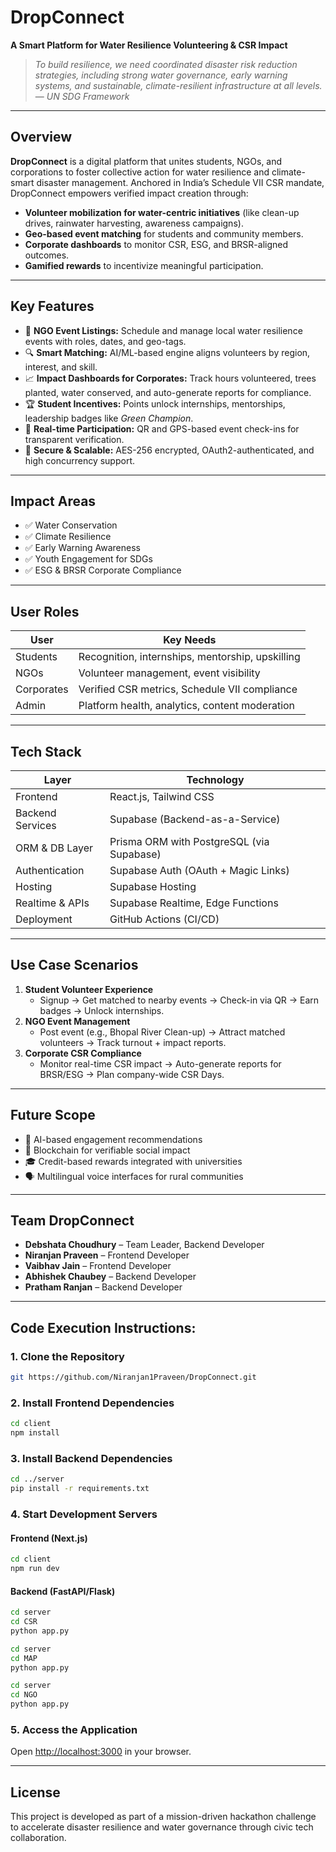 # DropConnect

**A Smart Platform for Water Resilience Volunteering & CSR Impact**

> *To build resilience, we need coordinated disaster risk reduction strategies, including strong water governance, early warning systems, and sustainable, climate-resilient infrastructure at all levels.*  
> — *UN SDG Framework*

---

## Overview

**DropConnect** is a digital platform that unites students, NGOs, and corporations to foster collective action for water resilience and climate-smart disaster management. Anchored in India’s Schedule VII CSR mandate, DropConnect empowers verified impact creation through:

- **Volunteer mobilization for water-centric initiatives** (like clean-up drives, rainwater harvesting, awareness campaigns).
- **Geo-based event matching** for students and community members.
- **Corporate dashboards** to monitor CSR, ESG, and BRSR-aligned outcomes.
- **Gamified rewards** to incentivize meaningful participation.

---

## Key Features

- 🎯 **NGO Event Listings:** Schedule and manage local water resilience events with roles, dates, and geo-tags.
- 🔍 **Smart Matching:** AI/ML-based engine aligns volunteers by region, interest, and skill.
- 📈 **Impact Dashboards for Corporates:** Track hours volunteered, trees planted, water conserved, and auto-generate reports for compliance.
- 🏆 **Student Incentives:** Points unlock internships, mentorships, leadership badges like *Green Champion*.
- 📲 **Real-time Participation:** QR and GPS-based event check-ins for transparent verification.
- 🔐 **Secure & Scalable:** AES-256 encrypted, OAuth2-authenticated, and high concurrency support.

---

## Impact Areas

- ✅ Water Conservation
- ✅ Climate Resilience
- ✅ Early Warning Awareness
- ✅ Youth Engagement for SDGs
- ✅ ESG & BRSR Corporate Compliance

---

## User Roles

| User        | Key Needs                                       |
|-------------|-------------------------------------------------|
| Students    | Recognition, internships, mentorship, upskilling|
| NGOs        | Volunteer management, event visibility          |
| Corporates  | Verified CSR metrics, Schedule VII compliance   |
| Admin       | Platform health, analytics, content moderation  |

---

## Tech Stack

| Layer             | Technology                              |
|------------------|------------------------------------------|
| Frontend         | React.js, Tailwind CSS                   |
| Backend Services | Supabase (Backend-as-a-Service)          |
| ORM & DB Layer   | Prisma ORM with PostgreSQL (via Supabase)|
| Authentication   | Supabase Auth (OAuth + Magic Links)      |
| Hosting          | Supabase Hosting                         |
| Realtime & APIs  | Supabase Realtime, Edge Functions        |
| Deployment       | GitHub Actions (CI/CD)                   |

---

## Use Case Scenarios

1. **Student Volunteer Experience**
   - Signup → Get matched to nearby events → Check-in via QR → Earn badges → Unlock internships.
2. **NGO Event Management**
   - Post event (e.g., Bhopal River Clean-up) → Attract matched volunteers → Track turnout + impact reports.
3. **Corporate CSR Compliance**
   - Monitor real-time CSR impact → Auto-generate reports for BRSR/ESG → Plan company-wide CSR Days.

---

## Future Scope

- 🤖 AI-based engagement recommendations
- 🔗 Blockchain for verifiable social impact
- 🎓 Credit-based rewards integrated with universities
- 🗣️ Multilingual voice interfaces for rural communities

---

## Team DropConnect

- **Debshata Choudhury** – Team Leader, Backend Developer  
- **Niranjan Praveen** – Frontend Developer  
- **Vaibhav Jain** – Frontend Developer  
- **Abhishek Chaubey** – Backend Developer  
- **Pratham Ranjan** – Backend Developer  

---

## Code Execution Instructions:

### 1. Clone the Repository  
```bash
git https://github.com/Niranjan1Praveen/DropConnect.git
```

### 2. Install Frontend Dependencies  
```bash
cd client
npm install
```

### 3. Install Backend Dependencies  
```bash
cd ../server
pip install -r requirements.txt
```

### 4. Start Development Servers  

#### Frontend (Next.js)  
```bash
cd client
npm run dev
```

#### Backend (FastAPI/Flask)

```bash
cd server
cd CSR
python app.py
```

```bash
cd server
cd MAP
python app.py
```

```bash
cd server
cd NGO
python app.py
```

### 5. Access the Application  
Open [http://localhost:3000](http://localhost:3000) in your browser.

---

## License

This project is developed as part of a mission-driven hackathon challenge to accelerate disaster resilience and water governance through civic tech collaboration.